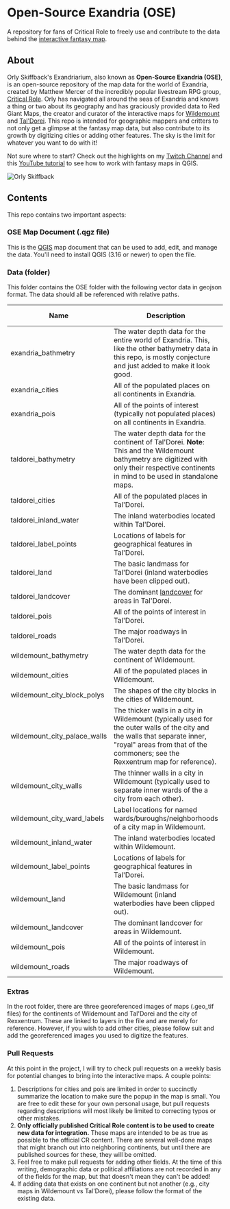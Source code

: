 # Open-Source Exandria (OSE)
 A repository for fans of Critical Role to freely use and contribute to the data behind the [interactive fantasy map](https://www.redgiantmaps.com/maps/exandria).

 ## About
 Orly Skiffback's Exandriarium, also known as **Open-Source Exandria (OSE)**, is an open-source repository of the map data for the world of Exandria, created by Matthew Mercer of the incredibly popular livestream RPG group, [Critical Role](https://critrole.com/). Orly has navigated all around the seas of Exandria and knows a thing or two about its geography and has graciously provided data to Red Giant Maps, the creator and curator of the interactive maps for [Wildemount](https://www.redgiantmaps.com/maps/wildemount) and [Tal'Dorei](https://www.redgiantmaps.com/maps/taldorei). This repo is intended for geographic mappers and critters to not only get a glimpse at the fantasy map data, but also contribute to its growth by digitizing cities or adding other features. The sky is the limit for whatever you want to do with it!

 Not sure where to start? Check out the highlights on my [Twitch Channel](https://www.twitch.tv/rth0rn/videos) and this [YouTube tutorial](https://youtu.be/5ByYLeTls2Q) to see how to work with fantasy maps in QGIS.

 ![Orly Skiffback](https://static.wikia.nocookie.net/criticalrole/images/d/d9/Orly_Skiffback_by_David_Ren%C3%A9.jpg/revision/latest/scale-to-width-down/1000?cb=20180926151624)

 ## Contents
 This repo contains two important aspects:
 ### OSE Map Document (.qgz file)
 This is the [QGIS](https://www.qgis.org) map document that can be used to add, edit, and manage the data. You'll need to install QGIS (3.16 or newer) to open the file.

 ### Data (folder)
 This folder contains the OSE folder with the following vector data in geojson format. The data should all be referenced with relative paths.

| Name | Description | Feature Type |
|-|-|-|
| exandria_bathmetry | The water depth data for the entire world of Exandria. This, like the other bathymetry data in this repo, is mostly conjecture and just added to make it look good. | polygon |
| exandria_cities | All of the populated places on all continents in Exandria. | point |
| exandria_pois | All of the points of interest (typically not populated places) on all continents in Exandria. | point |
| taldorei_bathymetry | The water depth data for the continent of Tal'Dorei. **Note**: This and the Wildemount bathymetry are digitized with only their respective continents in mind to be used in standalone maps. | polygon |
| taldorei_cities | All of the populated places in Tal'Dorei. | point |
| taldorei_inland_water | The inland waterbodies located within Tal'Dorei. | polygon |
| taldorei_label_points | Locations of labels for geographical features in Tal'Dorei. | point |
| taldorei_land | The basic landmass for Tal'Dorei (inland waterbodies have been clipped out). | polygon |
| taldorei_landcover | The dominant [landcover](https://en.wikipedia.org/wiki/Land_cover) for areas in Tal'Dorei. | polygon |
| taldorei_pois | All of the points of interest in Tal'Dorei. | point |
| taldorei_roads | The major roadways in Tal'Dorei. | line |
| wildemount_bathymetry | The water depth data for the continent of Wildemount. | polygon |
| wildemount_cities | All of the populated places in Wildemount. | point |
| wildemount_city_block_polys | The shapes of the city blocks in the cities of Wildemount. | polygon |
| wildemount_city_palace_walls | The thicker walls in a city in Wildemount (typically used for the outer walls of the city and the walls that separate inner, "royal" areas from that of the commoners; see the Rexxentrum map for reference). | line |
| wildemount_city_walls | The thinner walls in a city in Wildemount (typically used to separate inner wards of the a city from each other). | line |
| wildemount_city_ward_labels | Label locations for named wards/buroughs/neighborhoods of a city map in Wildemount. | point |
| wildemount_inland_water | The inland waterbodies located within Wildemount. | polygon |
| wildemount_label_points | Locations of labels for geographical features in Tal'Dorei. | point |
| wildemount_land | The basic landmass for Wildemount (inland waterbodies have been clipped out). | polygon |
| wildemount_landcover | The dominant landcover for areas in Wildemount. | polygon |
| wildemount_pois | All of the points of interest in Wildemount. | point |
| wildemount_roads | The major roadways of Wildemount. | line |

 ### Extras
 In the root folder, there are three georeferenced images of maps (.geo_tif files) for the continents of Wildemount and Tal'Dorei and the city of Rexxentrum. These are linked to layers in the file and are merely for reference. However, if you wish to add other cities, please follow suit and add the georeferenced images you used to digitize the features.

 ### Pull Requests
 At this point in the project, I will try to check pull requests on a weekly basis for potential changes to bring into the interactive maps. A couple points:
 1. Descriptions for cities and pois are limited in order to succinctly summarize the location to make sure the popup in the map is small. You are free to edit these for your own personal usage, but pull requests regarding descriptions will most likely be limited to correcting typos or other mistakes.
 2. **Only officially published Critical Role content is to be used to create new data for integration.** These maps are intended to be as true as possible to the official CR content. There are several well-done maps that might branch out into neighboring continents, but until there are published sources for these, they will be omitted.
 3. Feel free to make pull requests for adding other fields. At the time of this writing, demographic data or political affiliations are not recorded in any of the fields for the map, but that doesn't mean they can't be added! 
 4. If adding data that exists on one continent but not another (e.g., city maps in Wildemount vs Tal'Dorei), please follow the format of the existing data.
